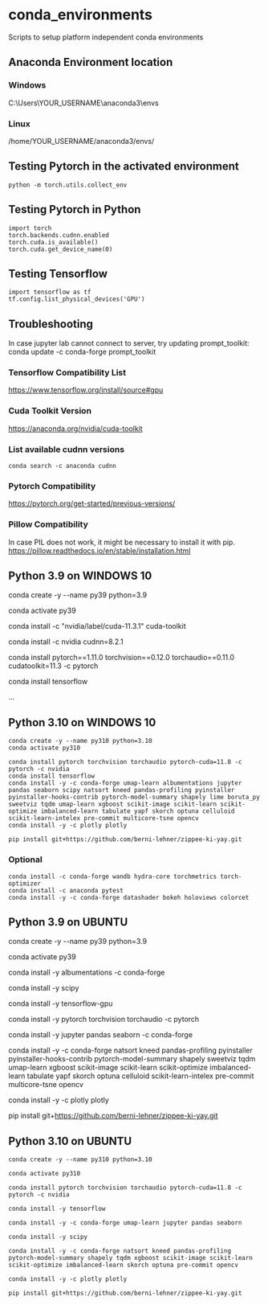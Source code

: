 # conda_environments
Scripts to setup platform independent conda environments

## Anaconda Environment location
### Windows
C:\Users\YOUR_USERNAME\anaconda3\envs

### Linux
/home/YOUR_USERNAME/anaconda3/envs/

## Testing Pytorch in the activated environment
    python -m torch.utils.collect_env  

## Testing Pytorch in Python
    import torch
    torch.backends.cudnn.enabled
    torch.cuda.is_available()
    torch.cuda.get_device_name(0)

## Testing Tensorflow
    import tensorflow as tf
    tf.config.list_physical_devices('GPU')

## Troubleshooting
In case jupyter lab cannot connect to server, try updating prompt_toolkit:  
    conda update -c conda-forge prompt_toolkit

### Tensorflow Compatibility List
https://www.tensorflow.org/install/source#gpu

### Cuda Toolkit Version
https://anaconda.org/nvidia/cuda-toolkit

### List available cudnn versions
    conda search -c anaconda cudnn

### Pytorch Compatibility
https://pytorch.org/get-started/previous-versions/


### Pillow Compatibility
In case PIL does not work, it might be necessary to install it with pip.  
https://pillow.readthedocs.io/en/stable/installation.html


## Python 3.9 on WINDOWS 10
  conda create -y --name py39 python=3.9
 
  conda activate py39
 
  conda install -c "nvidia/label/cuda-11.3.1" cuda-toolkit
 
  conda install -c nvidia cudnn=8.2.1
 
  conda install pytorch==1.11.0 torchvision==0.12.0 torchaudio==0.11.0 cudatoolkit=11.3 -c pytorch
 
  conda install tensorflow

...


## Python 3.10 on WINDOWS 10
    conda create -y --name py310 python=3.10
    conda activate py310
   
    conda install pytorch torchvision torchaudio pytorch-cuda=11.8 -c pytorch -c nvidia
    conda install tensorflow
    conda install -y -c conda-forge umap-learn albumentations jupyter pandas seaborn scipy natsort kneed pandas-profiling pyinstaller pyinstaller-hooks-contrib pytorch-model-summary shapely lime boruta_py sweetviz tqdm umap-learn xgboost scikit-image scikit-learn scikit-optimize imbalanced-learn tabulate yapf skorch optuna celluloid scikit-learn-intelex pre-commit multicore-tsne opencv
    conda install -y -c plotly plotly

    pip install git+https://github.com/berni-lehner/zippee-ki-yay.git

### Optional
    conda install -c conda-forge wandb hydra-core torchmetrics torch-optimizer
    conda install -c anaconda pytest
    conda install -y -c conda-forge datashader bokeh holoviews colorcet



## Python 3.9 on UBUNTU
conda create -y --name py39 python=3.9

conda activate py39

conda install -y albumentations -c conda-forge

conda install -y scipy

conda install -y tensorflow-gpu

conda install -y pytorch torchvision torchaudio -c pytorch

conda install -y jupyter pandas seaborn -c conda-forge

conda install -y -c conda-forge natsort kneed pandas-profiling pyinstaller pyinstaller-hooks-contrib pytorch-model-summary shapely sweetviz tqdm umap-learn xgboost scikit-image scikit-learn scikit-optimize imbalanced-learn tabulate yapf skorch optuna celluloid scikit-learn-intelex pre-commit multicore-tsne opencv

conda install -y -c plotly plotly

pip install git+https://github.com/berni-lehner/zippee-ki-yay.git


## Python 3.10 on UBUNTU
    conda create -y --name py310 python=3.10

    conda activate py310

    conda install pytorch torchvision torchaudio pytorch-cuda=11.8 -c pytorch -c nvidia

    conda install -y tensorflow

    conda install -y -c conda-forge umap-learn jupyter pandas seaborn

    conda install -y scipy

    conda install -y -c conda-forge natsort kneed pandas-profiling pytorch-model-summary shapely tqdm xgboost scikit-image scikit-learn scikit-optimize imbalanced-learn skorch optuna pre-commit opencv

    conda install -y -c plotly plotly

    pip install git+https://github.com/berni-lehner/zippee-ki-yay.git
